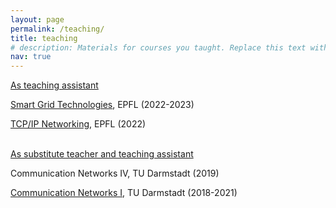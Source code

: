 ```yaml
---
layout: page
permalink: /teaching/
title: teaching
# description: Materials for courses you taught. Replace this text with your description.
nav: true
---
```


<p><u>As teaching assistant</u></p>

[Smart Grid Technologies](https://edu.epfl.ch/coursebook/en/smart-grids-technologies-EE-472), EPFL (2022-2023)

[TCP/IP Networking](https://edu.epfl.ch/coursebook/en/tcp-ip-networking-COM-407), EPFL (2022)
<br><br>

<p><u>As substitute teacher and teaching assistant</u></p>

Communication Networks IV, TU Darmstadt (2019)

[Communication Networks I](https://www.kom.tu-darmstadt.de/en/kn1), TU Darmstadt (2018-2021)

<!-- Organize your courses by years, topics, or universities, however you like! -->
